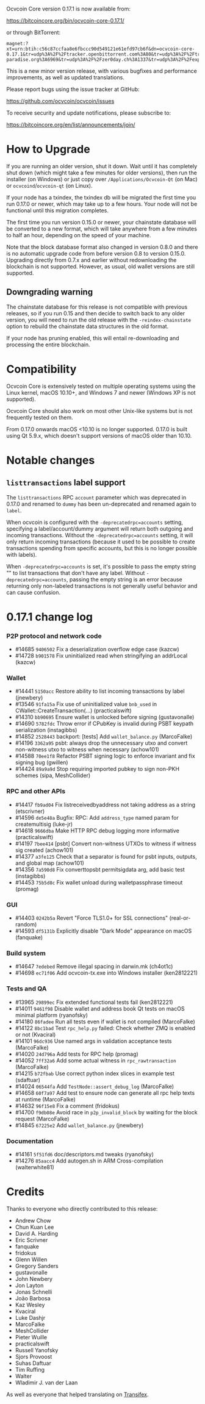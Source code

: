 Ocvcoin Core version 0.17.1 is now available from:

  <https://bitcoincore.org/bin/ocvcoin-core-0.17.1/>

or through BitTorrent:

    magnet:?xt=urn:btih:c56c87ccfaa8e6fbccc90d549121e61efd97cb6f&dn=ocvcoin-core-0.17.1&tr=udp%3A%2F%2Ftracker.openbittorrent.com%3A80&tr=udp%3A%2F%2Ftracker.opentrackr.org%3A1337&tr=udp%3A%2F%2Ftracker.coppersurfer.tk%3A6969&tr=udp%3A%2F%2Ftracker.leechers-paradise.org%3A6969&tr=udp%3A%2F%2Fzer0day.ch%3A1337&tr=udp%3A%2F%2Fexplodie.org%3A6969    

This is a new minor version release, with various bugfixes
and performance improvements, as well as updated translations.

Please report bugs using the issue tracker at GitHub:

  <https://github.com/ocvcoin/ocvcoin/issues>

To receive security and update notifications, please subscribe to:

  <https://bitcoincore.org/en/list/announcements/join/>

How to Upgrade
==============

If you are running an older version, shut it down. Wait until it has completely
shut down (which might take a few minutes for older versions), then run the
installer (on Windows) or just copy over `/Applications/Ocvcoin-Qt` (on Mac)
or `ocvcoind`/`ocvcoin-qt` (on Linux).

If your node has a txindex, the txindex db will be migrated the first time you run 0.17.0 or newer, which may take up to a few hours. Your node will not be functional until this migration completes.

The first time you run version 0.15.0 or newer, your chainstate database will be converted to a
new format, which will take anywhere from a few minutes to half an hour,
depending on the speed of your machine.

Note that the block database format also changed in version 0.8.0 and there is no
automatic upgrade code from before version 0.8 to version 0.15.0. Upgrading
directly from 0.7.x and earlier without redownloading the blockchain is not supported.
However, as usual, old wallet versions are still supported.

Downgrading warning
-------------------

The chainstate database for this release is not compatible with previous
releases, so if you run 0.15 and then decide to switch back to any
older version, you will need to run the old release with the `-reindex-chainstate`
option to rebuild the chainstate data structures in the old format.

If your node has pruning enabled, this will entail re-downloading and
processing the entire blockchain.

Compatibility
==============

Ocvcoin Core is extensively tested on multiple operating systems using
the Linux kernel, macOS 10.10+, and Windows 7 and newer (Windows XP is not supported).

Ocvcoin Core should also work on most other Unix-like systems but is not
frequently tested on them.

From 0.17.0 onwards macOS <10.10 is no longer supported. 0.17.0 is built using Qt 5.9.x, which doesn't
support versions of macOS older than 10.10.

Notable changes
===============

`listtransactions` label support
--------------------------------

The `listtransactions` RPC `account` parameter which was deprecated in 0.17.0
and renamed to `dummy` has been un-deprecated and renamed again to `label`.

When ocvcoin is configured with the `-deprecatedrpc=accounts` setting, specifying
a label/account/dummy argument will return both outgoing and incoming
transactions. Without the `-deprecatedrpc=accounts` setting, it will only return
incoming transactions (because it used to be possible to create transactions
spending from specific accounts, but this is no longer possible with labels).

When `-deprecatedrpc=accounts` is set, it's possible to pass the empty string ""
to list transactions that don't have any label. Without
`-deprecatedrpc=accounts`, passing the empty string is an error because returning
only non-labeled transactions is not generally useful behavior and can cause
confusion.

0.17.1 change log
=================

### P2P protocol and network code
- #14685 `9406502` Fix a deserialization overflow edge case (kazcw)
- #14728 `b901578` Fix uninitialized read when stringifying an addrLocal (kazcw)

### Wallet
- #14441 `5150acc` Restore ability to list incoming transactions by label (jnewbery)
- #13546 `91fa15a` Fix use of uninitialized value `bnb_used` in CWallet::CreateTransaction(…) (practicalswift)
- #14310 `bb90695` Ensure wallet is unlocked before signing (gustavonalle)
- #14690 `5782fdc` Throw error if CPubKey is invalid during PSBT keypath serialization (instagibbs)
- #14852 `2528443` backport: [tests] Add `wallet_balance.py` (MarcoFalke)
- #14196 `3362a95` psbt: always drop the unnecessary utxo and convert non-witness utxo to witness when necessary (achow101)
- #14588 `70ee1f8` Refactor PSBT signing logic to enforce invariant and fix signing bug (gwillen)
- #14424 `89a9a9d` Stop requiring imported pubkey to sign non-PKH schemes (sipa, MeshCollider)

### RPC and other APIs
- #14417 `fb9ad04` Fix listreceivedbyaddress not taking address as a string (etscrivner)
- #14596 `de5e48a` Bugfix: RPC: Add `address_type` named param for createmultisig (luke-jr)
- #14618 `9666dba` Make HTTP RPC debug logging more informative (practicalswift)
- #14197 `7bee414` [psbt] Convert non-witness UTXOs to witness if witness sig created (achow101)
- #14377 `a3fe125` Check that a separator is found for psbt inputs, outputs, and global map (achow101)
- #14356 `7a590d8` Fix converttopsbt permitsigdata arg, add basic test (instagibbs)
- #14453 `75b5d8c` Fix wallet unload during walletpassphrase timeout (promag)

### GUI
- #14403 `0242b5a` Revert "Force TLS1.0+ for SSL connections" (real-or-random)
- #14593 `df5131b` Explicitly disable "Dark Mode" appearance on macOS (fanquake)

### Build system
- #14647 `7edebed` Remove illegal spacing in darwin.mk (ch4ot1c)
- #14698 `ec71f06` Add ocvcoin-tx.exe into Windows installer (ken2812221)

### Tests and QA
- #13965 `29899ec` Fix extended functional tests fail (ken2812221)
- #14011 `9461f98` Disable wallet and address book Qt tests on macOS minimal platform (ryanofsky)
- #14180 `86fadee` Run all tests even if wallet is not compiled (MarcoFalke)
- #14122 `8bc1bad` Test `rpc_help.py` failed: Check whether ZMQ is enabled or not (Kvaciral)
- #14101 `96dc936` Use named args in validation acceptance tests (MarcoFalke)
- #14020 `24d796a` Add tests for RPC help (promag)
- #14052 `7ff32a6` Add some actual witness in `rpc_rawtransaction` (MarcoFalke)
- #14215 `b72fbab` Use correct python index slices in example test (sdaftuar)
- #14024 `06544fa` Add `TestNode::assert_debug_log` (MarcoFalke)
- #14658 `60f7a97` Add test to ensure node can generate all rpc help texts at runtime (MarcoFalke)
- #14632 `96f15e8` Fix a comment (fridokus)
- #14700 `f9db08e` Avoid race in `p2p_invalid_block` by waiting for the block request (MarcoFalke)
- #14845 `67225e2` Add `wallet_balance.py` (jnewbery)

### Documentation
- #14161 `5f51fd6` doc/descriptors.md tweaks (ryanofsky)
- #14276 `85aacc4` Add autogen.sh in ARM Cross-compilation (walterwhite81)

Credits
=======

Thanks to everyone who directly contributed to this release:

- Andrew Chow
- Chun Kuan Lee
- David A. Harding
- Eric Scrivner
- fanquake
- fridokus
- Glenn Willen
- Gregory Sanders
- gustavonalle
- John Newbery
- Jon Layton
- Jonas Schnelli
- João Barbosa
- Kaz Wesley
- Kvaciral
- Luke Dashjr
- MarcoFalke
- MeshCollider
- Pieter Wuille
- practicalswift
- Russell Yanofsky
- Sjors Provoost
- Suhas Daftuar
- Tim Ruffing
- Walter
- Wladimir J. van der Laan

As well as everyone that helped translating on [Transifex](https://www.transifex.com/projects/p/ocvcoin/).
